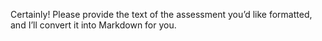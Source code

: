Certainly! Please provide the text of the assessment you’d like formatted, and I’ll convert it into Markdown for you.
